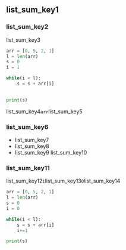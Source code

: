 ## list_sum_key1
### list_sum_key2
list_sum_key3


```python
arr = [0, 5, 2, 1]
l = len(arr)
s = 0
i = 1

while(i < l):
    s = s + arr[i]
    

print(s)
```
list_sum_key4`arr`list_sum_key5

### list_sum_key6
- list_sum_key7
- list_sum_key8
- list_sum_key9
list_sum_key10

### list_sum_key11
list_sum_key12`i`list_sum_key13`0`list_sum_key14

```python
arr = [0, 5, 2, 1]
l = len(arr)
s = 0
i = 0

while(i < l):
    s = s + arr[i]
    i+=1

print(s)
```
